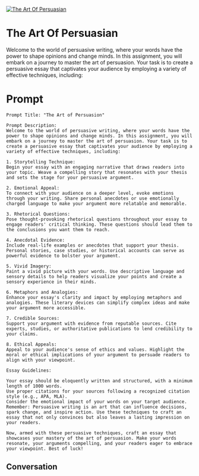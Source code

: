 
[![The Art Of Persuasian](https://flow-prompt-covers.s3.us-west-1.amazonaws.com/icon/Flat/i8.png)]()
# The Art Of Persuasian 
Welcome to the world of persuasive writing, where your words have the power to shape opinions and change minds. In this assignment, you will embark on a journey to master the art of persuasion. Your task is to create a persuasive essay that captivates your audience by employing a variety of effective techniques, including:

# Prompt

```
Prompt Title: "The Art of Persuasion"

Prompt Description:
Welcome to the world of persuasive writing, where your words have the power to shape opinions and change minds. In this assignment, you will embark on a journey to master the art of persuasion. Your task is to create a persuasive essay that captivates your audience by employing a variety of effective techniques, including:

1. Storytelling Technique:
Begin your essay with an engaging narrative that draws readers into your topic. Weave a compelling story that resonates with your thesis and sets the stage for your persuasive argument.

2. Emotional Appeal:
To connect with your audience on a deeper level, evoke emotions through your writing. Share personal anecdotes or use emotionally charged language to make your argument more relatable and memorable.

3. Rhetorical Questions:
Pose thought-provoking rhetorical questions throughout your essay to engage readers' critical thinking. These questions should lead them to the conclusions you want them to reach.

4. Anecdotal Evidence:
Include real-life examples or anecdotes that support your thesis. Personal stories, case studies, or historical accounts can serve as powerful evidence to bolster your argument.

5. Vivid Imagery:
Paint a vivid picture with your words. Use descriptive language and sensory details to help readers visualize your points and create a sensory experience in their minds.

6. Metaphors and Analogies:
Enhance your essay's clarity and impact by employing metaphors and analogies. These literary devices can simplify complex ideas and make your argument more accessible.

7. Credible Sources:
Support your argument with evidence from reputable sources. Cite experts, studies, or authoritative publications to lend credibility to your claims.

8. Ethical Appeals:
Appeal to your audience's sense of ethics and values. Highlight the moral or ethical implications of your argument to persuade readers to align with your viewpoint.

Essay Guidelines:

Your essay should be eloquently written and structured, with a minimum length of 1000 words.
Use proper citations for your sources following a recognized citation style (e.g., APA, MLA).
Consider the emotional impact of your words on your target audience.
Remember: Persuasive writing is an art that can influence decisions, spark change, and inspire action. Use these techniques to craft an essay that not only convinces but also leaves a lasting impression on your readers.

Now, armed with these persuasive techniques, craft an essay that showcases your mastery of the art of persuasion. Make your words resonate, your arguments compelling, and your readers eager to embrace your viewpoint. Best of luck!
```

## Conversation




